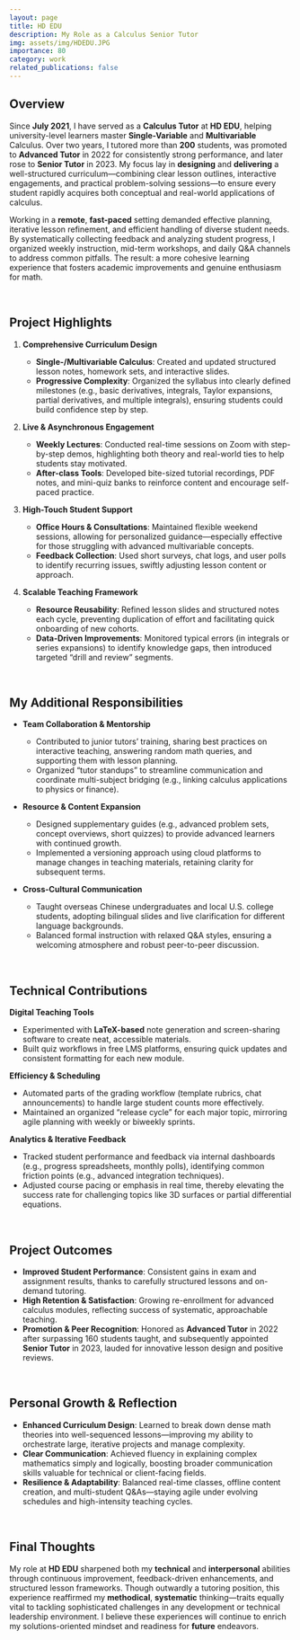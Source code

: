 ```yaml
---
layout: page
title: HD EDU
description: My Role as a Calculus Senior Tutor
img: assets/img/HDEDU.JPG
importance: 80
category: work
related_publications: false
---
```


## Overview

Since **July 2021**, I have served as a **Calculus Tutor** at **HD EDU**, helping university-level learners master **Single-Variable** and **Multivariable** Calculus. Over two years, I tutored more than **200** students, was promoted to **Advanced Tutor** in 2022 for consistently strong performance, and later rose to **Senior Tutor** in 2023. My focus lay in **designing** and **delivering** a well-structured curriculum—combining clear lesson outlines, interactive engagements, and practical problem-solving sessions—to ensure every student rapidly acquires both conceptual and real-world applications of calculus.

Working in a **remote**, **fast-paced** setting demanded effective planning, iterative lesson refinement, and efficient handling of diverse student needs. By systematically collecting feedback and analyzing student progress, I organized weekly instruction, mid-term workshops, and daily Q&A channels to address common pitfalls. The result: a more cohesive learning experience that fosters academic improvements and genuine enthusiasm for math.

<br>

## Project Highlights

1. **Comprehensive Curriculum Design**

   - **Single-/Multivariable Calculus**: Created and updated structured lesson notes, homework sets, and interactive slides.
   - **Progressive Complexity**: Organized the syllabus into clearly defined milestones (e.g., basic derivatives, integrals, Taylor expansions, partial derivatives, and multiple integrals), ensuring students could build confidence step by step.

2. **Live & Asynchronous Engagement**

   - **Weekly Lectures**: Conducted real-time sessions on Zoom with step-by-step demos, highlighting both theory and real-world ties to help students stay motivated.
   - **After-class Tools**: Developed bite-sized tutorial recordings, PDF notes, and mini-quiz banks to reinforce content and encourage self-paced practice.

3. **High-Touch Student Support**

   - **Office Hours & Consultations**: Maintained flexible weekend sessions, allowing for personalized guidance—especially effective for those struggling with advanced multivariable concepts.
   - **Feedback Collection**: Used short surveys, chat logs, and user polls to identify recurring issues, swiftly adjusting lesson content or approach.

4. **Scalable Teaching Framework**

   - **Resource Reusability**: Refined lesson slides and structured notes each cycle, preventing duplication of effort and facilitating quick onboarding of new cohorts.
   - **Data-Driven Improvements**: Monitored typical errors (in integrals or series expansions) to identify knowledge gaps, then introduced targeted “drill and review” segments.

<br>

## My Additional Responsibilities

- **Team Collaboration & Mentorship**

  - Contributed to junior tutors’ training, sharing best practices on interactive teaching, answering random math queries, and supporting them with lesson planning.
  - Organized “tutor standups” to streamline communication and coordinate multi-subject bridging (e.g., linking calculus applications to physics or finance).

- **Resource & Content Expansion**

  - Designed supplementary guides (e.g., advanced problem sets, concept overviews, short quizzes) to provide advanced learners with continued growth.
  - Implemented a versioning approach using cloud platforms to manage changes in teaching materials, retaining clarity for subsequent terms.

- **Cross-Cultural Communication**
  - Taught overseas Chinese undergraduates and local U.S. college students, adopting bilingual slides and live clarification for different language backgrounds.
  - Balanced formal instruction with relaxed Q&A styles, ensuring a welcoming atmosphere and robust peer-to-peer discussion.

<br>

## Technical Contributions

**Digital Teaching Tools**

- Experimented with **LaTeX-based** note generation and screen-sharing software to create neat, accessible materials.
- Built quiz workflows in free LMS platforms, ensuring quick updates and consistent formatting for each new module.

**Efficiency & Scheduling**

- Automated parts of the grading workflow (template rubrics, chat announcements) to handle large student counts more effectively.
- Maintained an organized “release cycle” for each major topic, mirroring agile planning with weekly or biweekly sprints.

**Analytics & Iterative Feedback**

- Tracked student performance and feedback via internal dashboards (e.g., progress spreadsheets, monthly polls), identifying common friction points (e.g., advanced integration techniques).
- Adjusted course pacing or emphasis in real time, thereby elevating the success rate for challenging topics like 3D surfaces or partial differential equations.

<br>

## Project Outcomes

- **Improved Student Performance**: Consistent gains in exam and assignment results, thanks to carefully structured lessons and on-demand tutoring.
- **High Retention & Satisfaction**: Growing re-enrollment for advanced calculus modules, reflecting success of systematic, approachable teaching.
- **Promotion & Peer Recognition**: Honored as **Advanced Tutor** in 2022 after surpassing 160 students taught, and subsequently appointed **Senior Tutor** in 2023, lauded for innovative lesson design and positive reviews.

<br>

## Personal Growth & Reflection

- **Enhanced Curriculum Design**: Learned to break down dense math theories into well-sequenced lessons—improving my ability to orchestrate large, iterative projects and manage complexity.
- **Clear Communication**: Achieved fluency in explaining complex mathematics simply and logically, boosting broader communication skills valuable for technical or client-facing fields.
- **Resilience & Adaptability**: Balanced real-time classes, offline content creation, and multi-student Q&As—staying agile under evolving schedules and high-intensity teaching cycles.

<br>

## Final Thoughts

My role at **HD EDU** sharpened both my **technical** and **interpersonal** abilities through continuous improvement, feedback-driven enhancements, and structured lesson frameworks. Though outwardly a tutoring position, this experience reaffirmed my **methodical**, **systematic** thinking—traits equally vital to tackling sophisticated challenges in any development or technical leadership environment. I believe these experiences will continue to enrich my solutions-oriented mindset and readiness for **future** endeavors.
